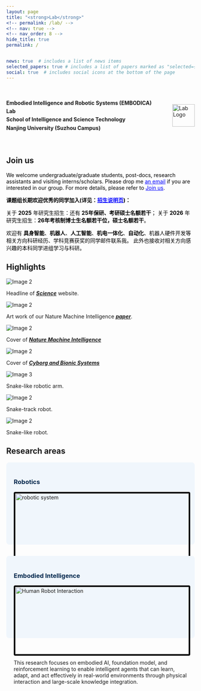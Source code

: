 ```yaml
---
layout: page
title: "<strong>Lab</strong>"
<!-- permalink: /lab/ -->
<!-- nav: true -->
<!-- nav_order: 8 -->
hide_title: true
permalink: /


news: true  # includes a list of news items
selected_papers: true # includes a list of papers marked as "selected={true}"
social: true  # includes social icons at the bottom of the page
---
```



<!-- Title -->
<!-- <div style="text-align: center; margin: 40px 0;">
  <h2 style="margin: 0;"><strong>EMBODICA Lab</strong></h2>
</div>

<div class="custom-divider"></div> -->

<!-- 第一部分介绍 -->

<div style="display: flex; align-items: center; justify-content: space-between; gap: 30px; padding: 20px 0;">
  <!-- 左边文字 -->
  <div style="flex: 1; text-align: center;">
    <p style="line-height: 1.6; text-align: left;">
      <strong>Embodied Intelligence and Robotic Systems (EMBODICA) Lab</strong><br>
      <strong>School of Intelligence and Science Technology</strong><br>
      <strong>Nanjing University (Suzhou Campus)</strong>
    </p>
  </div>

  <!-- 右边两个 logo -->
  <div style="display: flex; gap: 20px; align-items: center; flex-shrink: 0;">
    <img src="/assets/img/Lab_Logo.webp" alt="Lab Logo" style="height: 60px; max-width: 100%;">
    <!-- <img src="/assets/img/nju_logo.jpg" alt="NJU Logo" style="height: 60px; max-width: 100%;"> -->
  </div>
</div>


<!-- 招生广告 -->
<div class="custom-divider"></div>

<h2 style="font-weight: bold;">Join us</h2>
<div>
  <p style="color: black; font-weight: regular;">
    We welcome undergraduate/graduate students, post-docs, research assistants and visiting interns/scholars.
    Please drop me <a href="mailto:bing@nju.edu.cn" style="color: blue; text-decoration: underline;">an email</a>
    if you are interested in our group. For more details, please refer to <a href="https://zhenshan-bing.github.io/join/" target="_blank" style="color: blue;">Join us</a>.
  </p>

  <p style="color: black; font-weight: bold;">
    课题组长期欢迎优秀的同学加入(详见：<a href="https://zhenshan-bing.github.io/join/" target="_blank" style="color: blue;">招生说明页</a>)：
  </p>

  <p style="color: black; font-weight: regular;">
    关于 <strong>2025</strong> 年研究生招生：还有 <strong>25年保研、考研硕士名额若干</strong>；
    关于 <strong>2026</strong> 年研究生招生：<strong>26年考核制博士生名额若干位，硕士名额若干</strong>。
  </p>

  <p style="color: black; font-weight: regular;">
    欢迎有 <strong>具身智能</strong>、<strong>机器人</strong>、<strong>人工智能</strong>、<strong>机电一体化</strong>、<strong>自动化</strong>、机器人硬件开发等相关方向科研经历、学科竞赛获奖的同学邮件联系我。
    此外也接收对相关方向感兴趣的本科同学进组学习与科研。
  </p>
</div>

<div class="custom-divider"></div>

<!-- Research topics -->
<h2 style="font-weight: bold;">Highlights</h2>
<div class="scroll-container">
<!--   <div class="scroll-item">
    <img src="assets/img/BZS.jpg" alt="Image 1">
    <p>Description for item 1</p>
  </div> -->
  <div class="scroll-item">
    <img src="assets/img/SR.webp" alt="Image 2">
    <p>Headline of <a href="https://www.science.org/doi/10.1126/scirobotics.adg7165"><strong><em>Science</em></strong></a> website.</p>
  </div>
  <div class="scroll-item">
    <img src="assets/img/publication_preview/nmi-legion.webp" alt="Image 2">
    <p>Art work of our Nature Machine Intelligence <a href="https://www.nature.com/articles/s42256-025-00983-2"><strong><em>paper</em></strong></a>.</p>
  </div>
  <div class="scroll-item">
    <img src="assets/img/publication_preview/nmi-bit-12.webp" alt="Image 2">
    <p>Cover of <a href="https://www.nature.com/articles/s42256-024-00939-y"><strong><em>Nature Machine Intelligence</em></strong></a></p>
  </div>
  <div class="scroll-item">
    <img src="assets/img/cbs_cover_small.jpg" alt="Image 2">
    <p>Cover of <a href="https://spj.science.org/doi/full/10.34133/cbsystems.0140"><strong><em>Cyborg and Bionic Systems </em></strong></a></p>
  </div>
<!--   <div class="scroll-item">
    <img src="assets/img/Nermo_image_1.webp" alt="Image 3">
    <p>Rat-like robot.</p>
  </div> -->
  <div class="scroll-item">
    <img src="assets/img/snake_arm.jpg" alt="Image 3">
    <p>Snake-like robotic arm.</p>
  </div>
  <div class="scroll-item">
    <img src="assets/img/snake_track_small.jpg" alt="Image 2">
    <p>Snake-track robot.</p>
  </div>
    <div class="scroll-item">
    <img src="assets/img/snake_robot.jpg" alt="Image 2">
    <p>Snake-like robot.</p>
  </div>
</div>

<div class="custom-divider"></div>


<!-- Research topics -->
<h2 style="font-weight: bold;">Research areas</h2>

<div style="display: flex; flex-wrap: wrap; gap: 30px; justify-content: space-between;">

  <!-- Card 1 -->
  <div style="flex: 1 1 45%; background-color: #f0f6fc; padding: 20px; border-radius: 8px;">
    <h3 style="color: #00274d;">Robotics</h3>
    <img src="/assets/img/Nermo_image_1.webp" alt="robotic system" style="width: 100%; border: 4px solid black; border-radius: 4px;">
    <p style="margin-top: 10px;">
      We explore the design, control, and application of diverse robotic systems—including rat robots, snake robots, robotic arms, and humanoid robots—to advance intelligent, adaptive, and multifunctional automation across complex environments.
    </p>
  </div>

  <!-- Card 2 -->
  <div style="flex: 1 1 45%; background-color: #f0f6fc; padding: 20px; border-radius: 8px;">
    <h3 style="color: #00274d;">Embodied Intelligence</h3>
    <img src="/assets/img/humanoid_CNC.webp" alt="Human Robot Interaction" style="width: 100%; border: 4px solid black; border-radius: 4px;">
    <p style="margin-top: 10px;">
      This research focuses on embodied AI, foundation model, and reinforcement learning to enable intelligent agents that can learn, adapt, and act effectively in real-world environments through physical interaction and large-scale knowledge integration.
    </p>
  </div>

</div>

<div class="custom-divider"></div>